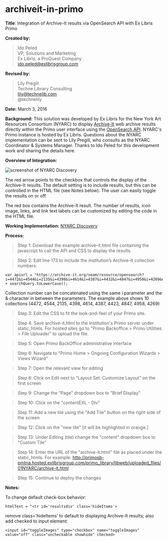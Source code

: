 # archiveit-in-primo
**Title**: Integration of Archive-It results via OpenSearch API with Ex Libris Primo 

**Created by:**
> Ido Peled<br/>
> VP, Solutions and Marketing <br/>
> Ex Libris, a ProQuest Company <br/>
> ido.peled@exlibrisgroup.com <br/>

**Revised by:**
> Lily Pregill <br/>
> Techne Library Consulting <br/>
> lily@technelib.com <br/>
> @technelily <br/>

**Date:** March 3, 2016

**Background:** This solution was developed by Ex Libris for the New York Art Resources Consortium (NYARC) to display [Archive-It](https://archive-it.org/organizations/484) web archive results directly within the Primo user interface using the [OpenSearch API](https://support.archive-it.org/hc/en-us/articles/208002246). NYARC's Primo instance is hosted by Ex Libris. Questions about the NYARC implementation can be sent to Lily Pregill, who consults as the NYARC Coordinator & Systems Manager. Thanks to Ido Peled for this development work and sharing the details here. 

**Overview of Integration:**

![screenshot of NYARC Discovery](https://github.com/technelily/archiveit-in-primo/blob/master/archiveit-in-primo.png "screenshot of NYARC Discovery")

The red arrow points to the checkbox that controls the display of the Archive-It results. The default setting is to include results, but this can be controlled in the HTML file (see Notes below). The user can easily toggle the results on or off.

The red box contains the Archive-It result. The number of results, icon image, links, and link text labels can be customized by editing the code in the HTML file. 

**Working Implementation:** [NYARC Discovery](http://discovery.nyarc.org)

**Process:**

> Step 1: Download the example archive-it.html file containing the javascript to call the API and CSS to display the results.

> Step 2: Edit line 173 to include the institution’s Archive-It collection numbers:

```
var apiurl = "https://archive-it.org/seam/resource/opensearch?i=4472&i=4544&i=2135&i=4398&i=4614&i=4387&i=4432&i=4847&i=4958&i=4269&n=10&q=" + searchQuery.toLowerCase();
```
Collection number can be concatenated using the same i parameter and the & character in between the parameters. The example above shows 10 collections (4472, 4544, 2135, 4398, 4614, 4387, 4423, 4847, 4958, 4269)

> Step 3: Edit the CSS to fit the look-and-feel of your Primo site.

> Step 4: Save archive-it.html to the institution's Primo server under static_htmls. For hosted sites go to "Primo Backoffice > Primo Utilities > File Uploader" to upload the file.

> Step 5: Open Primo BackOffice administrative interface

> Step 6: Navigate to “Primo Home > Ongoing Configuration Wizards > Views Wizard”

> Step 7: Open the relevant view for editing

> Step 8: Click on Edit next to “Layout Set: Customize Layout” on the first screen

> Step 9: Change the “Page” dropdown box to “Brief Display”

> Step 10: Click on the "contentEXL - Div"

> Step 11: Add a new tile using the "Add Tile" button on the right side of the screen

> Step 12: Click on the "new tile" [it will be highlighted in orange.]

> Step 13: Under Editing (tile) change the "content" dropdown box to "Custom Tile"

> Step 14: Enter the URL of the "archive-it.html" file as placed under the static_htmls. For example:
http://primosb-pmtna.hosted.exlibrisgroup.com/primo_library/libweb/uploaded_files/01NYARC/archive-it.html

> Step 15: Continue to deploy the changes


**Notes:**

To change default check-box behavior:

```
htmlText = "<tr id='resultsdiv' class='hideItems'>
```

remove class=’hideItems’ to default to displaying Archive-It results; also add checked to input element:

```
<input id="toggleImages" type="checkbox" name="toggleImages" value="off" class="uncheckable showhide" checked>
```
